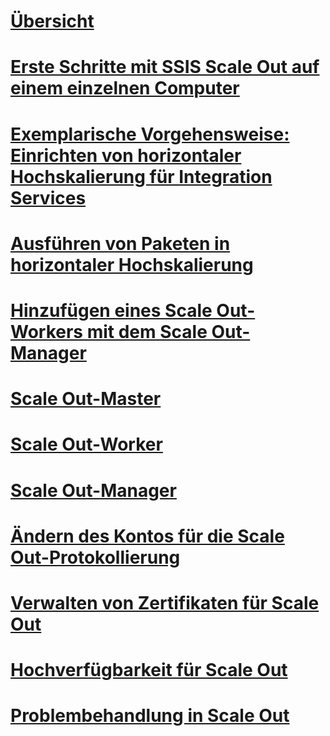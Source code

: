 # [Übersicht](integration-services-ssis-scale-out.md)
# [Erste Schritte mit SSIS Scale Out auf einem einzelnen Computer](get-started-with-ssis-scale-out-onebox.md)
# [Exemplarische Vorgehensweise: Einrichten von horizontaler Hochskalierung für Integration Services](walkthrough-set-up-integration-services-scale-out.md)
# [Ausführen von Paketen in horizontaler Hochskalierung](run-packages-in-integration-services-ssis-scale-out.md)
# [Hinzufügen eines Scale Out-Workers mit dem Scale Out-Manager](add-scale-out-worker.md)
# [Scale Out-Master](integration-services-ssis-scale-out-master.md)
# [Scale Out-Worker](integration-services-ssis-scale-out-worker.md)
# [Scale Out-Manager](integration-services-ssis-scale-out-manager.md)
# [Ändern des Kontos für die Scale Out-Protokollierung](change-logdb-account.md)
# [Verwalten von Zertifikaten für Scale Out](deal-with-certificates-in-ssis-scale-out.md)
# [Hochverfügbarkeit für Scale Out](scale-out-support-for-high-availability.md)
# [Problembehandlung in Scale Out](troubleshooting-scale-out.md)